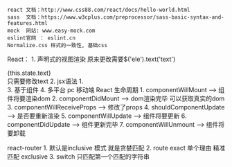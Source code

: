 ```
react 文档：http://www.css88.com/react/docs/hello-world.html
sass  文档：https://www.w3cplus.com/preprocessor/sass-basic-syntax-and-features.html
mock  网站: www.easy-mock.com
eslint官网 ： eslint.cn
Normalize.css 样式的一致性, 基础css
```


React：
    1. 声明式的视图渲染
        原来更改需要$('ele').text('text')
        <div>{this.state.text}</div> 只需要修改text
    2. jsx语法 
        1.  
    3. 基于组件
    4. 多平台 pc 移动端
React 生命周期
    1. componentWillMount --> 组件将要渲染dom 
    2. componentDidMount --> dom渲染完毕 可以获取真实的dom
    3. componentWillReceiveProps --> 修改了props
    4. shouldComponentUpdate --> 是否要重新渲染
    5. componentWillUpdate --> 组件将要更新
    6. componentDidUpdate --> 组件更新完毕
    7. componentWillUnmount --> 组件将要卸载



react-router
    1. 默认是inclusive 模式 就是贪婪匹配
    2. route exact 单个理由 精准匹配 exclusive
    3. switch 只匹配第一个匹配的字符串 





